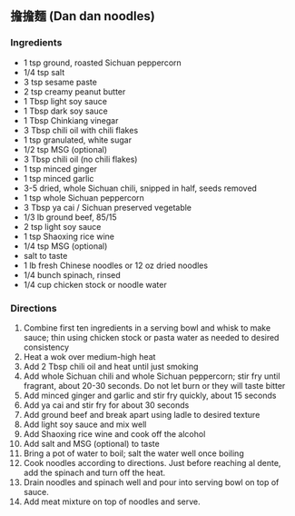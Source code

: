 ## 擔擔麵 (Dan dan noodles)

### Ingredients
* 1 tsp ground, roasted Sichuan peppercorn
* 1/4 tsp salt
* 3 tsp sesame paste
* 2 tsp creamy peanut butter
* 1 Tbsp light soy sauce
* 1 Tbsp dark soy sauce
* 1 Tbsp Chinkiang vinegar
* 3 Tbsp chili oil with chili flakes
* 1 tsp granulated, white sugar
* 1/2 tsp MSG (optional)
* 3 Tbsp chili oil (no chili flakes)
* 1 tsp minced ginger
* 1 tsp minced garlic
* 3-5 dried, whole Sichuan chili, snipped in half, seeds removed
* 1 tsp whole Sichuan peppercorn
* 3 Tbsp ya cai / Sichuan preserved vegetable
* 1/3 lb ground beef, 85/15
* 2 tsp light soy sauce
* 1 tsp Shaoxing rice wine
* 1/4 tsp MSG (optional)
* salt to taste
* 1 lb fresh Chinese noodles or 12 oz dried noodles
* 1/4 bunch spinach, rinsed
* 1/4 cup chicken stock or noodle water

### Directions
1. Combine first ten ingredients in a serving bowl and whisk to make sauce; thin using chicken stock or pasta water as needed to desired consistency
1. Heat a wok over medium-high heat
1. Add 2 Tbsp chili oil and heat until just smoking
1. Add whole Sichuan chili and whole Sichuan peppercorn; stir fry until fragrant, about 20-30 seconds. Do not let burn or they will taste bitter
1. Add minced ginger and garlic and stir fry quickly, about 15 seconds
1. Add ya cai and stir fry for about 30 seconds
1. Add ground beef and break apart using ladle to desired texture
1. Add light soy sauce and mix well
1. Add Shaoxing rice wine and cook off the alcohol
1. Add salt and MSG (optional) to taste
1. Bring a pot of water to boil; salt the water well once boiling
1. Cook noodles according to directions. Just before reaching al dente, add the spinach and turn off the heat.
1. Drain noodles and spinach well and pour into serving bowl on top of sauce.
1. Add meat mixture on top of noodles and serve.